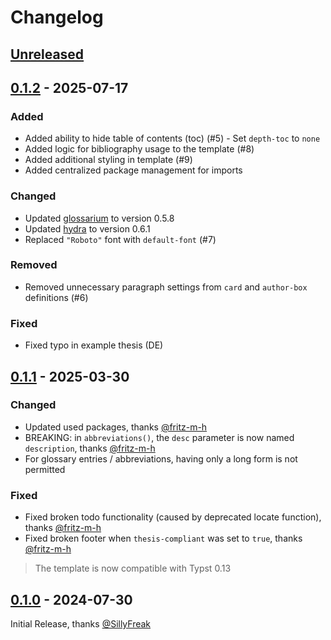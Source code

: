 <!-- Reference: https://github.com/typst-community/typst-package-template/blob/main/CHANGELOG.md -->

# Changelog

## [Unreleased]

## [0.1.2] - 2025-07-17

### Added
- Added ability to hide table of contents (toc) (#5) - Set `depth-toc` to `none`
- Added logic for bibliography usage to the template (#8)
- Added additional styling in template (#9)
- Added centralized package management for imports

### Changed
- Updated [glossarium] to version 0.5.8
- Updated [hydra] to version 0.6.1 
- Replaced `"Roboto"` font with `default-font` (#7)

### Removed
- Removed unnecessary paragraph settings from `card` and `author-box` definitions (#6)

### Fixed
- Fixed typo in example thesis (DE)

## [0.1.1] - 2025-03-30

### Changed

- Updated used packages, thanks [@fritz-m-h]
- BREAKING: in `abbreviations()`, the `desc` parameter is now named `description`, thanks [@fritz-m-h]
- For glossary entries / abbreviations, having only a long form is not permitted

### Fixed

- Fixed broken todo functionality (caused by deprecated locate function), thanks [@fritz-m-h]
- Fixed broken footer when `thesis-compliant` was set to `true`, thanks [@fritz-m-h]

> The template is now compatible with Typst 0.13

## [0.1.0] - 2024-07-30

Initial Release, thanks [@SillyFreak]

<!--
Below are the target URLs for each version
You can link version numbers (in level-2 headings)
to the corresponding tag on GitHub, or the diff
in comparison to the previous release
-->

[Unreleased]: https://github.com/fuchs-fabian/typst-template-aio-studi-and-thesis/compare/v0.1.2...HEAD
[0.1.2]: https://github.com/fuchs-fabian/typst-template-aio-studi-and-thesis/releases/tag/v0.1.2
[0.1.1]: https://github.com/fuchs-fabian/typst-template-aio-studi-and-thesis/releases/tag/v0.1.1
[0.1.0]: https://github.com/fuchs-fabian/typst-template-aio-studi-and-thesis/releases/tag/v0.1.0

<!--
Below are the GitHub profile links of contributors
-->

[@SillyFreak]: https://github.com/SillyFreak
[@fritz-m-h]: https://github.com/fritz-m-h

<!--
Below are used Typst package links
-->
[citegeist]: https://typst.app/universe/package/citegeist
[codly]: https://typst.app/universe/package/codly
[glossarium]: https://typst.app/universe/package/glossarium
[hydra]: https://typst.app/universe/package/hydra
[linguify]: https://typst.app/universe/package/linguify
